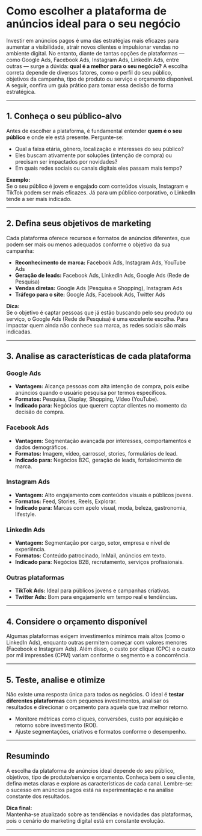 
# Como escolher a plataforma de anúncios ideal para o seu negócio

Investir em anúncios pagos é uma das estratégias mais eficazes para aumentar a visibilidade, atrair novos clientes e impulsionar vendas no ambiente digital. No entanto, diante de tantas opções de plataformas — como Google Ads, Facebook Ads, Instagram Ads, LinkedIn Ads, entre outras — surge a dúvida: **qual é a melhor para o seu negócio?** A escolha correta depende de diversos fatores, como o perfil do seu público, objetivos da campanha, tipo de produto ou serviço e orçamento disponível. A seguir, confira um guia prático para tomar essa decisão de forma estratégica.

---

## 1. Conheça o seu público-alvo

Antes de escolher a plataforma, é fundamental entender **quem é o seu público** e onde ele está presente. Pergunte-se:

- Qual a faixa etária, gênero, localização e interesses do seu público?
- Eles buscam ativamente por soluções (intenção de compra) ou precisam ser impactados por novidades?
- Em quais redes sociais ou canais digitais eles passam mais tempo?

**Exemplo:**  
Se o seu público é jovem e engajado com conteúdos visuais, Instagram e TikTok podem ser mais eficazes. Já para um público corporativo, o LinkedIn tende a ser mais indicado.

---

## 2. Defina seus objetivos de marketing

Cada plataforma oferece recursos e formatos de anúncios diferentes, que podem ser mais ou menos adequados conforme o objetivo da sua campanha:

- **Reconhecimento de marca:** Facebook Ads, Instagram Ads, YouTube Ads
- **Geração de leads:** Facebook Ads, LinkedIn Ads, Google Ads (Rede de Pesquisa)
- **Vendas diretas:** Google Ads (Pesquisa e Shopping), Instagram Ads
- **Tráfego para o site:** Google Ads, Facebook Ads, Twitter Ads

**Dica:**  
Se o objetivo é captar pessoas que já estão buscando pelo seu produto ou serviço, o Google Ads (Rede de Pesquisa) é uma excelente escolha. Para impactar quem ainda não conhece sua marca, as redes sociais são mais indicadas.

---

## 3. Analise as características de cada plataforma

### **Google Ads**
- **Vantagem:** Alcança pessoas com alta intenção de compra, pois exibe anúncios quando o usuário pesquisa por termos específicos.
- **Formatos:** Pesquisa, Display, Shopping, Vídeo (YouTube).
- **Indicado para:** Negócios que querem captar clientes no momento da decisão de compra.

### **Facebook Ads**
- **Vantagem:** Segmentação avançada por interesses, comportamentos e dados demográficos.
- **Formatos:** Imagem, vídeo, carrossel, stories, formulários de lead.
- **Indicado para:** Negócios B2C, geração de leads, fortalecimento de marca.

### **Instagram Ads**
- **Vantagem:** Alto engajamento com conteúdos visuais e públicos jovens.
- **Formatos:** Feed, Stories, Reels, Explorar.
- **Indicado para:** Marcas com apelo visual, moda, beleza, gastronomia, lifestyle.

### **LinkedIn Ads**
- **Vantagem:** Segmentação por cargo, setor, empresa e nível de experiência.
- **Formatos:** Conteúdo patrocinado, InMail, anúncios em texto.
- **Indicado para:** Negócios B2B, recrutamento, serviços profissionais.

### **Outras plataformas**
- **TikTok Ads:** Ideal para públicos jovens e campanhas criativas.
- **Twitter Ads:** Bom para engajamento em tempo real e tendências.

---

## 4. Considere o orçamento disponível

Algumas plataformas exigem investimentos mínimos mais altos (como o LinkedIn Ads), enquanto outras permitem começar com valores menores (Facebook e Instagram Ads). Além disso, o custo por clique (CPC) e o custo por mil impressões (CPM) variam conforme o segmento e a concorrência.

---

## 5. Teste, analise e otimize

Não existe uma resposta única para todos os negócios. O ideal é **testar diferentes plataformas** com pequenos investimentos, analisar os resultados e direcionar o orçamento para aquela que traz melhor retorno.

- Monitore métricas como cliques, conversões, custo por aquisição e retorno sobre investimento (ROI).
- Ajuste segmentações, criativos e formatos conforme o desempenho.

---

## Resumindo

A escolha da plataforma de anúncios ideal depende do seu público, objetivos, tipo de produto/serviço e orçamento. Conheça bem o seu cliente, defina metas claras e explore as características de cada canal. Lembre-se: o sucesso em anúncios pagos está na experimentação e na análise constante dos resultados.

**Dica final:**  
Mantenha-se atualizado sobre as tendências e novidades das plataformas, pois o cenário do marketing digital está em constante evolução.

---
```